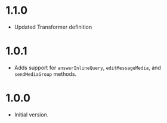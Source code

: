 # 1.1.0

- Updated Transformer definition

# 1.0.1

- Adds support for `answerInlineQuery`, `editMessageMedia`, and `sendMediaGroup`
  methods.

# 1.0.0

- Initial version.
